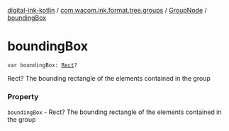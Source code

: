 [digital-ink-kotlin](../../index.md) / [com.wacom.ink.format.tree.groups](../index.md) / [GroupNode](index.md) / [boundingBox](./bounding-box.md)

# boundingBox

`var boundingBox: `[`Rect`](../../com.wacom.ink.math/-rect/index.md)`?`

Rect? The bounding rectangle of the elements contained in the group

### Property

`boundingBox` - Rect? The bounding rectangle of the elements contained in the group